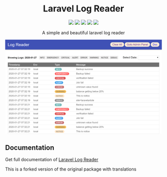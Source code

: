 <h1 align="center">Laravel Log Reader</h1>
<p align="center">
    <a href="https://packagist.org/packages/haruncpi/laravel-log-reader"><img src="https://badgen.net/packagist/v/haruncpi/laravel-log-reader" /></a>
    <a href="https://creativecommons.org/licenses/by/4.0/"><img src="https://badgen.net/badge/licence/CC BY 4.0/23BCCB" /></a>
     <a href=""><img src="https://badgen.net/packagist/dt/haruncpi/laravel-log-reader"/></a>
    <a href="https://twitter.com/laravelarticle"><img src="https://badgen.net/badge/twitter/@laravelarticle/1DA1F2?icon&label" /></a>
    <a href="https://facebook.com/laravelarticle"><img src="https://badgen.net/badge/facebook/laravelarticle/3b5998"/></a>
</p>
<p align="center">A simple and beautiful laravel log reader</p>

![Image description](previews/log-reader-desktop.png)


## Documentation
Get full documentation of [Laravel Log Reader](https://laravelarticle.com/laravel-log-reader)

This is a forked version of the original package with translations

